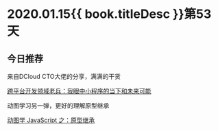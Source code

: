 # 2020.01.15{{ book.titleDesc }}第53天


## 今日推荐

来自DCloud CTO大佬的分享，满满的干货

[跨平台开发领域老兵：我眼中小程序的当下和未来可能](https://mp.weixin.qq.com/s/pL1PpuQ9nv6fU5lsHeAf1A)

动图学习另一弹，更好的理解原型继承

[动图学 JavaScript 之：原型继承](https://segmentfault.com/a/1190000021584179)